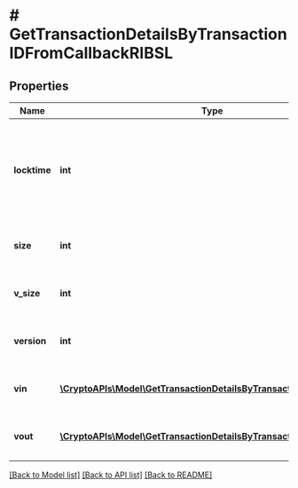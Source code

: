 # # GetTransactionDetailsByTransactionIDFromCallbackRIBSL

## Properties

Name | Type | Description | Notes
------------ | ------------- | ------------- | -------------
**locktime** | **int** | Represents the time at which a particular transaction can be added to the blockchain. |
**size** | **int** | Represents the total size of this transaction. |
**v_size** | **int** | Represents the virtual size of this transaction. |
**version** | **int** | Represents transaction version number. |
**vin** | [**\CryptoAPIs\Model\GetTransactionDetailsByTransactionIDRIBSLVin[]**](GetTransactionDetailsByTransactionIDRIBSLVin.md) | Represents the transaction inputs. |
**vout** | [**\CryptoAPIs\Model\GetTransactionDetailsByTransactionIDRIBSLVout[]**](GetTransactionDetailsByTransactionIDRIBSLVout.md) | Represents the transaction outputs. |

[[Back to Model list]](../../README.md#models) [[Back to API list]](../../README.md#endpoints) [[Back to README]](../../README.md)
